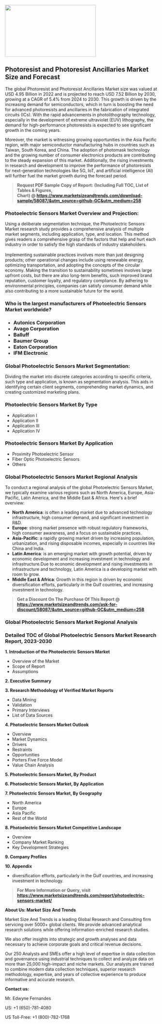 <p><img class="alignnone size-medium wp-image-20088" src="https://ffe5etoiles.com/wp-content/uploads/2024/12/MST1-300x171.png" alt="" width="300" height="171" /></p><h2>Photoresist and Photoresist Ancillaries Market Size and Forecast</h2><p>The global Photoresist and Photoresist Ancillaries Market size was valued at USD 4.95 Billion in 2022 and is projected to reach USD 7.52 Billion by 2030, growing at a CAGR of 5.4% from 2024 to 2030. This growth is driven by the increasing demand for semiconductors, which in turn is boosting the need for advanced photoresists and ancillaries in the fabrication of integrated circuits (ICs). With the rapid advancements in photolithography technology, especially in the development of extreme ultraviolet (EUV) lithography, the demand for high-performance photoresists is expected to see significant growth in the coming years.</p><p>Moreover, the market is witnessing growing opportunities in the Asia Pacific region, with major semiconductor manufacturing hubs in countries such as Taiwan, South Korea, and China. The adoption of photomask technology and the growing number of consumer electronics products are contributing to the steady expansion of this market. Additionally, the rising investments in research and development to improve the performance of photoresists for next-generation technologies like 5G, IoT, and artificial intelligence (AI) will further fuel the market growth during the forecast period.</p></p><blockquote id="" class=""><strong>Request PDF Sample Copy of Report: (Including Full TOC, List of Tables &amp; Figures, Chart)&nbsp;@&nbsp;<strong><a href="https://www.marketsizeandtrends.com/download-sample/58087/&utm_source=github-GC&utm_medium=258" target="_blank">https://www.marketsizeandtrends.com/download-sample/58087/&utm_source=github-GC&utm_medium=258</a></strong></strong></blockquote><h3 id="" class="">Photoelectric Sensors Market&nbsp;Overview and Projection:</h3><p id="" class="">Using a deliberate segmentation technique, the Photoelectric Sensors Market research study provides a comprehensive analysis of multiple market segments, including application, type, and location. This method gives readers a comprehensive grasp of the factors that help and hurt each industry in order to satisfy the high standards of industry stakeholders. <br /> <br />Implementing sustainable practices involves more than just designing products; other operational changes include using renewable energy, optimizing transportation, and adopting the concepts of the circular economy. Making the transition to sustainability sometimes involves large upfront costs, but there are also long-term benefits, such improved brand reputation, customer loyalty, and regulatory compliance. By adhering to environmental principles, companies can satisfy consumer demand while also contributing to a more sustainable future for the world.</p><h3 id="" class="">Who is the largest manufacturers of&nbsp;Photoelectric Sensors Market worldwide?</h3><h3 class=""><p><ul><li>Autonics Corporation </li><li> Avago Corporation </li><li> Balluff </li><li> Baumer Group </li><li> Eaton Corporation </li><li> IFM Electronic</li></ul></p></h3><h3 id="" class="">Global&nbsp;Photoelectric Sensors Market Segmentation:</h3><p id="" class="">Dividing the market into discrete categories according to specific criteria, such type and application, is known as segmentation analysis. This aids in identifying certain client segments, comprehending market dynamics, and creating customized marketing plans.</p><h3 id="" class="">Photoelectric Sensors Market&nbsp;By Type</h3><p><p><ul><li>Application I</li><li> Application II</li><li> Application III</li><li> Application IV</p></li></ul></p></p><h3 id="" class="">Photoelectric Sensors Market&nbsp;By Application</h3><p class=""><p><ul><li>Proximity Photoelectric Sensor</li><li> Fiber Optic Photoelectric Sensors</li><li> Others</li></ul></p></p><h3 id="" class="">Global Photoelectric Sensors Market Regional Analysis</h3><p id="" class="">To conduct a regional analysis of the global Photoelectric Sensors Market, we typically examine various regions such as North America, Europe, Asia-Pacific, Latin America, and the Middle East &amp; Africa. Here's a brief overview:</p><ul><li><strong>North America</strong>: is often a leading market due to advanced technology infrastructure, high consumer demand, and significant investment in R&amp;D.</li><li><strong>Europe</strong>: strong market presence with robust regulatory frameworks, high consumer awareness, and a focus on sustainable practices.</li><li><strong>Asia-Pacific</strong>: a rapidly growing market driven by increasing population, urbanization, and rising disposable incomes, especially in countries like China and India.</li><li><strong>Latin America</strong>: is an emerging market with growth potential, driven by economic development and increasing investment in technology and infrastructure.Due to economic development and rising investments in infrastructure and technology, Latin America is a developing market with room to grow.</li><li><strong>Middle East &amp; Africa</strong>: Growth in this region is driven by economic diversification efforts, particularly in the Gulf countries, and increasing investment in technology.</li></ul><blockquote id="" class=""><strong>Get a Discount On The Purchase Of This Report @ <strong><a href="https://www.marketsizeandtrends.com/ask-for-discount/58087/&utm_source=github-GC&utm_medium=258" target="_blank">https://www.marketsizeandtrends.com/ask-for-discount/58087/&utm_source=github-GC&utm_medium=258</a></strong></strong></blockquote><h3 id="" class="">Global Photoelectric Sensors Market Regional Analysis</h3><h3 id="" class="">Detailed TOC of Global Photoelectric Sensors Market Research Report, 2023-2030</h3><p id="" class=""><strong>1. Introduction of the Photoelectric Sensors Market</strong></p><ul><li>Overview of the Market</li><li>Scope of Report</li><li>Assumptions</li></ul><p id="" class=""><strong>2. Executive Summary</strong></p><p id="" class=""><strong>3. Research Methodology of Verified Market Reports</strong></p><ul><li>Data Mining</li><li>Validation</li><li>Primary Interviews</li><li>List of Data Sources</li></ul><p id="" class=""><strong>4. Photoelectric Sensors Market Outlook</strong></p><ul><li>Overview</li><li>Market Dynamics</li><li>Drivers</li><li>Restraints</li><li>Opportunities</li><li>Porters Five Force Model</li><li>Value Chain Analysis</li></ul><p id="" class=""><strong>5. Photoelectric Sensors Market, By Product</strong></p><p id="" class=""><strong>6. Photoelectric Sensors Market, By Application</strong></p><p id="" class=""><strong>7. Photoelectric Sensors Market, By Geography</strong></p><ul><li>North America</li><li>Europe</li><li>Asia Pacific</li><li>Rest of the World</li></ul><p id="" class=""><strong>8. Photoelectric Sensors Market Competitive Landscape</strong></p><ul><li>Overview</li><li>Company Market Ranking</li><li>Key Development Strategies</li></ul><p id="" class=""><strong>9. Company Profiles</strong></p><p id="" class=""><strong>10. Appendix</strong></p><ul><li>diversification efforts, particularly in the Gulf countries, and increasing investment in technology.</li></ul><blockquote id="" class=""><strong>For More Information or Query, visit <strong><strong><a href="https://www.marketsizeandtrends.com/report/photoelectric-sensors-market/" target="_blank">https://www.marketsizeandtrends.com/report/photoelectric-sensors-market/</a></strong></strong></strong></blockquote><p id="" class=""><strong>About Us: Market Size And Trends</strong></p><p id="" class="">Market Size And Trends is a leading Global Research and Consulting firm servicing over 5000+ global clients. We provide advanced analytical research solutions while offering information-enriched research studies.</p><p id="" class="">We also offer insights into strategic and growth analyses and data necessary to achieve corporate goals and critical revenue decisions.</p><p id="" class="">Our 250 Analysts and SMEs offer a high level of expertise in data collection and governance using industrial techniques to collect and analyze data on more than 25,000 high-impact and niche markets. Our analysts are trained to combine modern data collection techniques, superior research methodology, expertise, and years of collective experience to produce informative and accurate research.</p><p id="" class=""><strong>Contact us:</strong></p><p id="" class="">Mr. Edwyne Fernandes</p><p id="" class="">US: +1 (650)-781-4080</p><p id="" class="">US Toll-Free: +1 (800)-782-1768</p>
